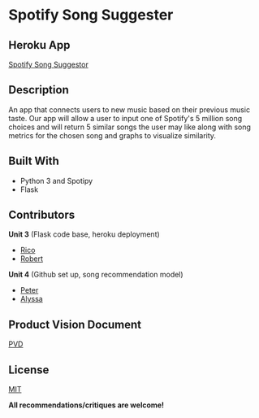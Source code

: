 # Spotify Song Suggester

## Heroku App
[Spotify Song Suggestor](https://glacial-stream-73052.herokuapp.com)

## Description
An app that connects users to new music based on their previous music taste.  Our app will allow a user to input one of Spotify's 5 million song choices and will return 5 similar songs the user may like along with song metrics for the chosen song and graphs to visualize similarity.  

## Built With
* Python 3 and Spotipy
* Flask

## Contributors
**Unit 3** (Flask code base, heroku deployment)
* [Rico](https://github.com/rodricobsanchez)
* [Robert](https://github.com/RCD2020)

**Unit 4** (Github set up, song recommendation model)
* [Peter](https://github.com/prockwood)
* [Alyssa](https://github.com/dagtag)

## Product Vision Document
[PVD](https://docs.google.com/document/d/1SlY2ig-VE0LyuT09E9C9ZZwuhAe_7jum3lbphLHYZKk/edit)

## License
[MIT](https://choosealicense.com/licenses/mit/)


**All recommendations/critiques are welcome!**